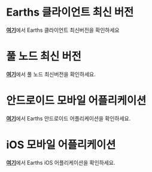 # Earths 클라이언트 최신 버전

[**여기**](https://github.com/earthspay/EarthsGUI/releases)에서 Earths 클라이언트 최신버전을 확인하세요

# 풀 노드 최신 버전

[**여기**](https://github.com/earthspay/Earths/releases)에서 풀 노드 최신버전을 확인하세요.

# 안드로이드 모바일 어플리케이션

[**여기**](https://play.google.com/store/apps/details?id=com.earthspay.wallet)에서 Earths 안드로이드 어플리케이션을 확인하세요.

# iOS 모바일 어플리케이션

[**여기**](https://itunes.apple.com/us/app/earths-wallet/id1233158971?mt=8)에서 Earths iOS 어플리케이션을 확인하세요.
